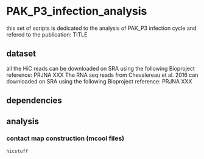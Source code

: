 # PAK_P3_infection_analysis

this set of scripts is dedicated to the analysis of PAK_P3 infection cycle and refered to the publication:
TITLE

## dataset

all the HiC reads can be downloaded on SRA using the following Bioproject reference: PRJNA XXX
The RNA seq reads from Chevalereau et al. 2016 can downloaded on SRA using the following Bioproject reference: PRJNA XXX

## dependencies


## analysis

### contact map construction (mcool files)

```sh
hicstuff 
```
